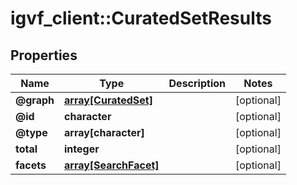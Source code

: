 # igvf_client::CuratedSetResults


## Properties
Name | Type | Description | Notes
------------ | ------------- | ------------- | -------------
**@graph** | [**array[CuratedSet]**](CuratedSet.md) |  | [optional] 
**@id** | **character** |  | [optional] 
**@type** | **array[character]** |  | [optional] 
**total** | **integer** |  | [optional] 
**facets** | [**array[SearchFacet]**](SearchFacet.md) |  | [optional] 



